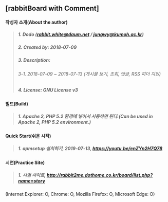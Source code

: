 ## [rabbitBoard with Comment]

#### 작성자 소개(About the author)
> ##### 1. Dodo (rabbit.white@daum.net  / jungwy@kumoh.ac.kr)
> ##### 2. Created by: 2018-07-09
> ##### 3. Description: 
> ###### 3-1. 2018-07-09 ~ 2018-07-13 (게시물 보기, 조회, 댓글, RSS 피더 지원)
> ##### 4. License: GNU License v3

#### 빌드(Build)
> ##### 1. Apache 2, PHP 5.2 환경에 넣어서 사용하면 된다.(Can be used in Apache 2, PHP 5.2 environment.)

#### Quick Start(쉬운 시작)
> ##### 1. apmsetup 설치하기, 2019-07-13, https://youtu.be/enZYn2H7Q78

#### 시연(Practice Site)
> ##### 1. 시범 사이트, http://rabbit2me.dothome.co.kr/board/list.php?name=story
(Internet Explorer: O, Chrome: O, Mozilla Firefox: O, Microsoft Edge: O)

